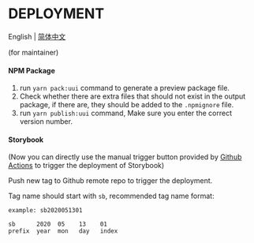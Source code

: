 # DEPLOYMENT

English | [简体中文](https://github.com/HackPlan/UUI/blob/master/docs/DEPLOYMENT.zh-CN.md)

(for maintainer)

#### NPM Package

1. run `yarn pack:uui` command to generate a preview package file.
2. Check whether there are extra files that should not exist in the output package, if there are, they should be added to the `.npmignore` file.
3. run `yarn publish:uui` command, Make sure you enter the correct version number.

#### Storybook

(Now you can directly use the manual trigger button provided by [Github Actions](https://github.com/HackPlan/UUI/actions?query=workflow%3ADeploy) to trigger the deployment of Storybook)

Push new tag to Github remote repo to trigger the deployment.

Tag name should start with `sb`, recommended tag name format:

```
example: sb2020051301

sb      2020  05    13    01
prefix  year  mon   day   index
```
